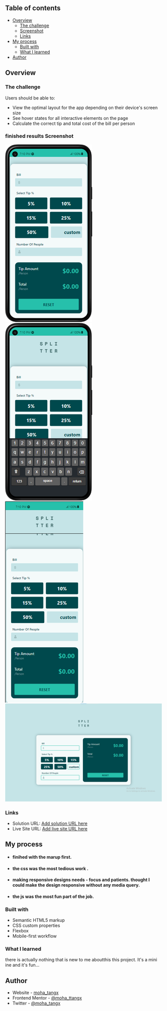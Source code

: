 ## Table of contents

- [Overview](#overview)
  - [The challenge](#the-challenge)
  - [Screenshot](#screenshot)
  - [Links](#links)
- [My process](#my-process)
  - [Built with](#built-with)
  - [What I learned](#what-i-learned)
- [Author](#author)


## Overview

### The challenge

Users should be able to:

- View the optimal layout for the app depending on their device's screen size
- See hover states for all interactive elements on the page
- Calculate the correct tip and total cost of the bill per person

### finished results Screenshot

![mobile-vie](./result/tip-app-mobile.png)
![mobile-view-keyboard](./result/tip-app-keyboard.png)
![mobile-view-fullsecreen](./result/tip-app-mobile-full.png)
![desktop-view](./result/tip-calculator-app-desk.png)


### Links

- Solution URL: [Add solution URL here](https://your-solution-url.com)
- Live Site URL: [Add live site URL here](https://your-live-site-url.com)

## My process
- #### finihed with the marup first.
- #### the css was the most tedious work .
- #### making responsive designs needs - focus and patients. thought I could make the design responsive without any media query.
- #### the js was the most fun part of the job.

### Built with

- Semantic HTML5 markup
- CSS custom properties
- Flexbox
- Mobile-first workflow

### What I learned
there is actually nothing that is new to me aboutthis this project. It's a mini ine and it's fun...

## Author

- Website - [moha_tangx](https://www.your-site.com)
- Frontend Mentor - [@moha_ttangx](https://www.frontendmentor.io/profile/moha_tangx)
- Twitter - [@moha_tangx](https://www.twitter.com/moha_tangx)